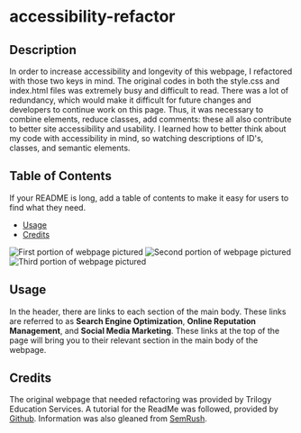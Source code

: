 # accessibility-refactor


## Description

In order to increase accessibility and longevity of this webpage, I refactored with those two keys in mind. 
The original codes in both the style.css and index.html files was extremely busy and difficult to read. There was a lot of redundancy, which would make it difficult for future changes and developers to continue work on this page. Thus, it was necessary to combine elements, reduce classes, add comments: these all also contribute to better site accessibility and usability. 
I learned how to better think about my code with accessibility in mind, so watching descriptions of ID's, classes, and semantic elements. 


## Table of Contents

If your README is long, add a table of contents to make it easy for users to find what they need.

- [Usage](#usage)
- [Credits](#credits)

![First portion of webpage pictured](C:\Users\antho\code\challenges\accessibility-refactor\assets\images\website-screen-shot1.png)
![Second portion of webpage pictured](C:\Users\antho\code\challenges\accessibility-refactor\assets\images\website-screen-shot2.png)
![Third portion of webpage pictured](C:\Users\antho\code\challenges\accessibility-refactor\assets\images\website-screen-shot3.png)

## Usage

In the header, there are links to each section of the main body. These links are referred to as **Search Engine Optimization**, **Online Reputation Management**, and **Social Media Marketing**. These links at the top of the page will bring you to their relevant section in the main body of the webpage.

## Credits

The original webpage that needed refactoring was provided by Trilogy Education Services.
A tutorial for the ReadMe was followed, provided by [Github](https://docs.github.com/en/get-started/writing-on-github/getting-started-with-writing-and-formatting-on-github/basic-writing-and-formatting-syntax).
Information was also gleaned from [SemRush](https://www.semrush.com/blog/semantic-html5-guide/).

